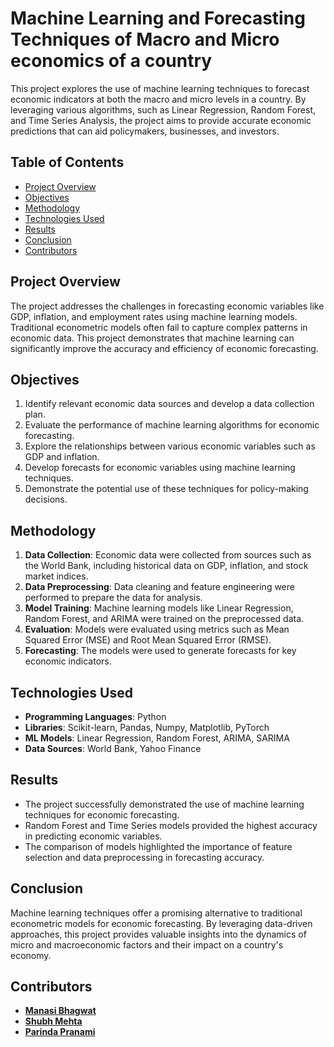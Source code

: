 # Machine Learning and Forecasting Techniques of Macro and Micro economics of a country

This project explores the use of machine learning techniques to forecast economic indicators at both the macro and micro levels in a country. By leveraging various algorithms, such as Linear Regression, Random Forest, and Time Series Analysis, the project aims to provide accurate economic predictions that can aid policymakers, businesses, and investors.

## Table of Contents
- [Project Overview](#project-overview)
- [Objectives](#objectives)
- [Methodology](#methodology)
- [Technologies Used](#technologies-used)
- [Results](#results)
- [Conclusion](#conclusion)
- [Contributors](#contributors)

## Project Overview
The project addresses the challenges in forecasting economic variables like GDP, inflation, and employment rates using machine learning models. Traditional econometric models often fail to capture complex patterns in economic data. This project demonstrates that machine learning can significantly improve the accuracy and efficiency of economic forecasting.

## Objectives
1. Identify relevant economic data sources and develop a data collection plan.
2. Evaluate the performance of machine learning algorithms for economic forecasting.
3. Explore the relationships between various economic variables such as GDP and inflation.
4. Develop forecasts for economic variables using machine learning techniques.
5. Demonstrate the potential use of these techniques for policy-making decisions.

## Methodology
1. **Data Collection**: Economic data were collected from sources such as the World Bank, including historical data on GDP, inflation, and stock market indices.
2. **Data Preprocessing**: Data cleaning and feature engineering were performed to prepare the data for analysis.
3. **Model Training**: Machine learning models like Linear Regression, Random Forest, and ARIMA were trained on the preprocessed data.
4. **Evaluation**: Models were evaluated using metrics such as Mean Squared Error (MSE) and Root Mean Squared Error (RMSE).
5. **Forecasting**: The models were used to generate forecasts for key economic indicators.

## Technologies Used
- **Programming Languages**: Python
- **Libraries**: Scikit-learn, Pandas, Numpy, Matplotlib, PyTorch
- **ML Models**: Linear Regression, Random Forest, ARIMA, SARIMA
- **Data Sources**: World Bank, Yahoo Finance

## Results
- The project successfully demonstrated the use of machine learning techniques for economic forecasting.
- Random Forest and Time Series models provided the highest accuracy in predicting economic variables.
- The comparison of models highlighted the importance of feature selection and data preprocessing in forecasting accuracy.

## Conclusion
Machine learning techniques offer a promising alternative to traditional econometric models for economic forecasting. By leveraging data-driven approaches, this project provides valuable insights into the dynamics of micro and macroeconomic factors and their impact on a country's economy.

## Contributors
- **[Manasi Bhagwat](https://www.linkedin.com/in/-manasi-bhagwat)**
- **[Shubh Mehta](https://www.linkedin.com/in/shubhmehta10/)** 
- **[Parinda Pranami](https://www.linkedin.com/in/parindapranami)** 

